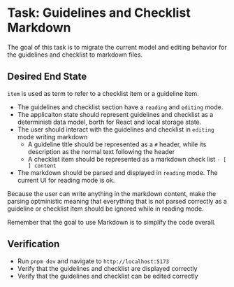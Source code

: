 # Task: Guidelines and Checklist Markdown

The goal of this task is to migrate the current model and editing behavior for the guidelines and checklist to markdown files.

## Desired End State

`item` is used as term to refer to a checklist item or a guideline item.

- The guidelines and checklist section have a `reading` and `editing` mode.
- The applicaiton state should represent guidelines and checklist as a deterministi data model, borth for React and local storage state.
- The user should interact with the guidelines and checklist in `editing` mode writing markdown
  - A guideline title should be represented as a `#` header, while its description as the normal text following the header
  - A checklist item should be represented as a markdown check list `- [ ] content`
- The markdown should be parsed and displayed in `reading` mode. The current UI for reading mode is ok.

Because the user can write anything in the markdown content, make the parsing optministic meaning that everything that is not parsed correctly as a guideline or checklist item should be ignored while in reading mode.

Remember that the goal to use Markdown is to simplify the code overall.

## Verification

- Run `pnpm dev` and navigate to `http://localhost:5173`
- Verify that the guidelines and checklist are displayed correctly
- Verify that the guidelines and checklist can be edited correctly
